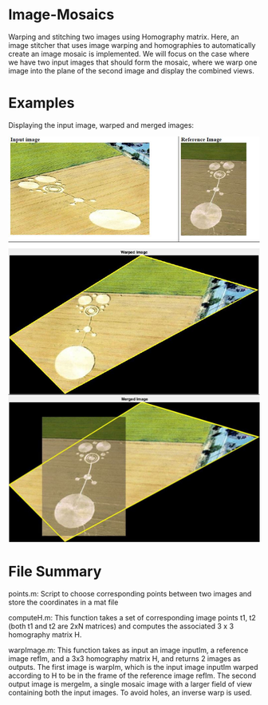 # Image-Mosaics
Warping and stitching two images using Homography matrix. Here, an image stitcher that uses image warping and homographies to automatically
create an image mosaic is implemented. We will focus on the case where we have two input images that should form the mosaic, where we warp one image into the plane of the second image and display the combined views.

# Examples
Displaying the input image, warped and merged images:

![Img1](Img1.JPG)
![Img2](Img2.JPG)

# File Summary

points.m: Script to choose corresponding points between two images and store the coordinates in a mat file

computeH.m: This function takes a set of corresponding image points t1, t2 (both t1 and t2 are 2xN matrices) and computes the associated 3 x 3 homography matrix H.

warpImage.m: This function takes as input an image inputIm, a reference image refIm, and a 3x3 homography matrix H, and returns 2 images as outputs. The first image is warpIm, which is the input image inputIm warped according to H to be in the frame of the reference image refIm. The second output image is mergeIm, a single mosaic image with a larger field of view containing both the input images. To avoid holes, an inverse warp is used. 
